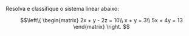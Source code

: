 Resolva e classifique o sistema linear abaixo:

$$\left\{
\begin{matrix}
2x +  y  -  2z  =  10\\
x  +  y   =  3\\
5x  +  4y  =  13
\end{matrix}
\right.
$$
